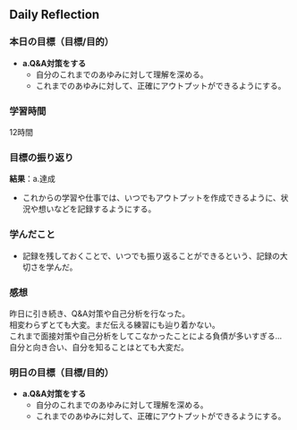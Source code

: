 ## Daily Reflection

### 本日の目標（目標/目的）
- **a.Q&A対策をする**
  - 自分のこれまでのあゆみに対して理解を深める。  
  - これまでのあゆみに対して、正確にアウトプットができるようにする。

### 学習時間
12時間

### 目標の振り返り
**結果**：a.達成

- これからの学習や仕事では、いつでもアウトプットを作成できるように、状況や想いなどを記録するようにする。

### 学んだこと

- 記録を残しておくことで、いつでも振り返ることができるという、記録の大切さを学んだ。

### 感想
昨日に引き続き、Q&A対策や自己分析を行なった。  
相変わらずとても大変。まだ伝える練習にも辿り着かない。  
これまで面接対策や自己分析をしてこなかったことによる負債が多いすぎる...  
自分と向き合い、自分を知ることはとても大変だ。  

### 明日の目標（目標/目的）
- **a.Q&A対策をする**
  - 自分のこれまでのあゆみに対して理解を深める。  
  - これまでのあゆみに対して、正確にアウトプットができるようにする。
